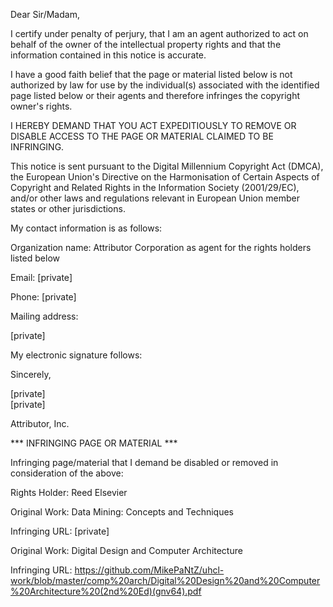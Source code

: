 Dear Sir/Madam,



I certify under penalty of perjury, that I am an agent authorized to act on behalf of the owner of the intellectual property rights and that the information contained in this notice is accurate.



I have a good faith belief that the page or material listed below is not authorized by law for use by the individual(s) associated with the identified page listed below or their agents and therefore infringes the copyright owner's rights.



I HEREBY DEMAND THAT YOU ACT EXPEDITIOUSLY TO REMOVE OR DISABLE ACCESS TO THE PAGE OR MATERIAL CLAIMED TO BE INFRINGING.



This notice is sent pursuant to the Digital Millennium Copyright Act (DMCA), the European Union's Directive on the Harmonisation of Certain Aspects of Copyright and Related Rights in the Information Society (2001/29/EC), and/or other laws and regulations relevant in European Union member states or other jurisdictions.



My contact information is as follows:



Organization name: Attributor Corporation as agent for the rights holders listed below

Email: [private]

Phone: [private]

Mailing address:

[private]



My electronic signature follows:

Sincerely,  

[private]  
[private]  

Attributor, Inc.



*** INFRINGING PAGE OR MATERIAL ***



Infringing page/material that I demand be disabled or removed in consideration of the above:



Rights Holder: Reed Elsevier



Original Work: Data Mining: Concepts and Techniques



Infringing URL: [private]



Original Work: Digital Design and Computer Architecture



Infringing URL: https://github.com/MikePaNtZ/uhcl-work/blob/master/comp%20arch/Digital%20Design%20and%20Computer%20Architecture%20(2nd%20Ed)(gnv64).pdf
